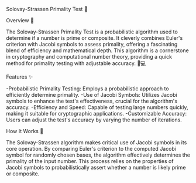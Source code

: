 Solovay-Strassen Primality Test 🚀

Overview 📖

The Solovay-Strassen Primality Test is a probabilistic algorithm used to determine if a number is prime or composite. It cleverly combines Euler's criterion with Jacobi symbols to assess primality, offering a fascinating blend of efficiency and mathematical depth. 
This algorithm is a cornerstone in cryptography and computational number theory, providing a quick method for primality testing with adjustable accuracy. 🧮💻

Features ✨

-Probabilistic Primality Testing: Employs a probabilistic approach to efficiently determine primality.
-Use of Jacobi Symbols: Utilizes Jacobi symbols to enhance the test's effectiveness, crucial for the algorithm's accuracy.
-Efficiency and Speed: Capable of testing large numbers quickly, making it suitable for cryptographic applications.
-Customizable Accuracy: Users can adjust the test's accuracy by varying the number of iterations.

How It Works 🧐

The Solovay-Strassen algorithm makes critical use of Jacobi symbols in its core operation. By comparing Euler's criterion to the computed Jacobi symbol for randomly chosen bases, the algorithm effectively determines the primality of the input number. This process relies on the properties of Jacobi symbols to probabilistically assert whether a number is likely prime or composite.

